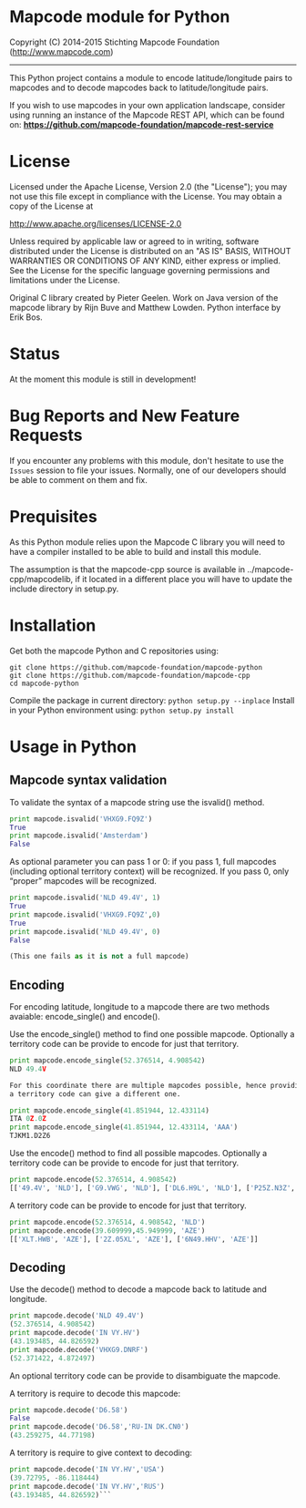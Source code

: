 # Mapcode module for Python

Copyright (C) 2014-2015 Stichting Mapcode Foundation (http://www.mapcode.com)

----

This Python project contains a module to encode latitude/longitude pairs to mapcodes
and to decode mapcodes back to latitude/longitude pairs.

If you wish to use mapcodes in your own application landscape, consider using running an instance of the
Mapcode REST API, which can be found on: **https://github.com/mapcode-foundation/mapcode-rest-service**

# License

Licensed under the Apache License, Version 2.0 (the "License");
you may not use this file except in compliance with the License.
You may obtain a copy of the License at

   http://www.apache.org/licenses/LICENSE-2.0

Unless required by applicable law or agreed to in writing, software
distributed under the License is distributed on an "AS IS" BASIS,
WITHOUT WARRANTIES OR CONDITIONS OF ANY KIND, either express or implied.
See the License for the specific language governing permissions and
limitations under the License.

Original C library created by Pieter Geelen. Work on Java version
of the mapcode library by Rijn Buve and Matthew Lowden. Python
interface by Erik Bos.

# Status

At the moment this module is still in development!

# Bug Reports and New Feature Requests

If you encounter any problems with this module, don't hesitate to use the `Issues` session to file your issues.
Normally, one of our developers should be able to comment on them and fix.

# Prequisites

As this Python module relies upon the Mapcode C library you will
need to have a compiler installed to be able to build and install
this module.

The assumption is that the mapcode-cpp source is available in
../mapcode-cpp/mapcodelib, if it located in a different place you
will have to update the include directory in setup.py.


# Installation

Get both the mapcode Python and C repositories using:

```
git clone https://github.com/mapcode-foundation/mapcode-python
git clone https://github.com/mapcode-foundation/mapcode-cpp
cd mapcode-python
```

Compile the package in current directory: `python setup.py --inplace`
Install in your Python environment using: `python setup.py install`


# Usage in Python

## Mapcode syntax validation

To validate the syntax of a mapcode string use the isvalid() method.

```python
print mapcode.isvalid('VHXG9.FQ9Z')
True
print mapcode.isvalid('Amsterdam')
False
```

As optional parameter you can pass 1 or 0: if you pass 1, full mapcodes 
(including optional territory context) will be recognized. If you pass 0, 
only “proper” mapcodes will be recognized.

```python
print mapcode.isvalid('NLD 49.4V', 1)
True
print mapcode.isvalid('VHXG9.FQ9Z',0)
True
print mapcode.isvalid('NLD 49.4V', 0)
False

(This one fails as it is not a full mapcode)
```


## Encoding  

For encoding latitude, longitude to a mapcode there are two methods avaiable:
encode_single() and encode().

Use the encode_single() method to find one possible mapcode. Optionally 
a territory code can be provide to encode for just that territory.


```python
print mapcode.encode_single(52.376514, 4.908542)
NLD 49.4V

For this coordinate there are multiple mapcodes possible, hence providing
a territory code can give a different one.

print mapcode.encode_single(41.851944, 12.433114)
ITA 0Z.0Z
print mapcode.encode_single(41.851944, 12.433114, 'AAA')
TJKM1.D2Z6
```

Use the encode() method to find all possible mapcodes. Optionally 
a territory code can be provide to encode for just that territory.


```python
print mapcode.encode(52.376514, 4.908542)
[['49.4V', 'NLD'], ['G9.VWG', 'NLD'], ['DL6.H9L', 'NLD'], ['P25Z.N3Z', 'NLD'], ['VHXGB.1J9J', 'AAA']]
```

A territory code can be provide to encode for just that territory.

```python
print mapcode.encode(52.376514, 4.908542, 'NLD')
print mapcode.encode(39.609999,45.949999, 'AZE')
[['XLT.HWB', 'AZE'], ['2Z.05XL', 'AZE'], ['6N49.HHV', 'AZE']]
```

## Decoding

Use the decode() method to decode a mapcode back to latitude and longitude.

```python
print mapcode.decode('NLD 49.4V')
(52.376514, 4.908542)
print mapcode.decode('IN VY.HV')
(43.193485, 44.826592)
print mapcode.decode('VHXG9.DNRF')
(52.371422, 4.872497)
```

An optional territory code can be provide to disambiguate the mapcode.

A territory is require to decode this mapcode:

```python
print mapcode.decode('D6.58')
False
print mapcode.decode('D6.58','RU-IN DK.CN0')
(43.259275, 44.77198)
```

A territory is require to give context to decoding:

```python
print mapcode.decode('IN VY.HV','USA')
(39.72795, -86.118444)
print mapcode.decode('IN VY.HV','RUS')
(43.193485, 44.826592)```
```